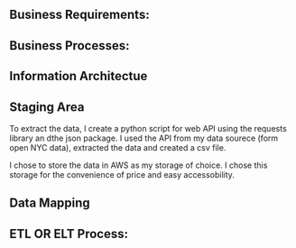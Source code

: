 ## Business Requirements:


## Business Processes:


## Information Architectue

## Staging Area
To extract the data, I create a python script for web API using the requests library an dthe json package. I used the API from my data sourece (form open NYC data), extracted the data and created a csv file. 

I chose to store the data in AWS as my storage of choice. I chose this storage for the convenience of price and easy accessobility.

## Data Mapping

## ETL OR ELT Process:
